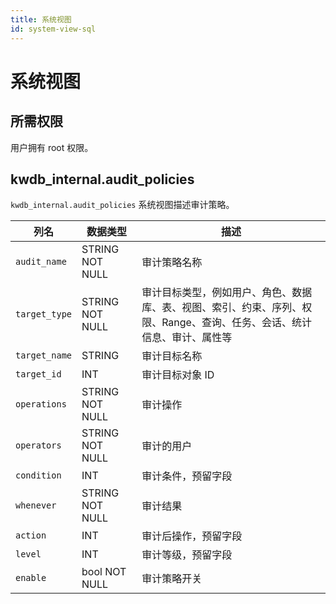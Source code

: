 ```yaml
---
title: 系统视图
id: system-view-sql
---
```


# 系统视图

## 所需权限

用户拥有 root 权限。

## kwdb_internal.audit_policies

`kwdb_internal.audit_policies` 系统视图描述审计策略。

| 列名        | 数据类型        | 描述                                                                                                                    |
| ----------- | --------------- | ----------------------------------------------------------------------------------------------------------------------- |
| `audit_name`  | STRING NOT NULL | 审计策略名称                                                                                                            |
| `target_type` | STRING NOT NULL | 审计目标类型，例如用户、角色、数据库、表、视图、索引、约束、序列、权限、Range、查询、任务、会话、统计信息、审计、属性等 |
| `target_name` | STRING          | 审计目标名称                                                                                                            |
| `target_id`   | INT             | 审计目标对象 ID                                                                                                         |
| `operations`  | STRING NOT NULL | 审计操作                                                                                                                |
| `operators`   | STRING NOT NULL | 审计的用户                                                                                                              |
| `condition`   | INT             | 审计条件，预留字段                                                                                                      |
| `whenever`    | STRING NOT NULL | 审计结果                                                                                                                |
| `action`      | INT             | 审计后操作，预留字段                                                                                                    |
| `level`       | INT             | 审计等级，预留字段                                                                                                      |
| `enable`      | bool NOT NULL   | 审计策略开关                                                                                                            |